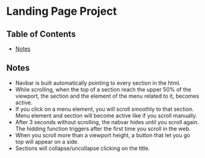 # Landing Page Project

  

## Table of Contents

  

*  [Notes](#notes)

  

## Notes

  

- Navbar is built automatically pointing to every section in the html.
- While scrolling, when the top of a section reach the upper 50% of the viewport, the section and the element of the menu related to it, becomes active.
- If you click on a menu element, you will scroll smoothly to that section. Menu element and section will become active like if you scroll manually.
- After 3 seconds without scrolling, the nabvar hides until you scroll again. The hidding function triggers after the first time you scroll in the web.
- When you scroll more than a viewport height, a button that let you go top will appear on a side.
- Sections will collapse/uncollapse clicking on the title.